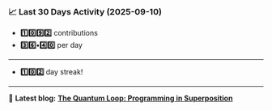 <!--START_STATS-->
### 📈 Last 30 Days Activity (2025-09-10)  
- **1️⃣0️⃣9️⃣2️⃣** contributions  
- **3️⃣6️⃣•4️⃣0️⃣** per day
---
- **1️⃣0️⃣2️⃣** day streak!
---
📝 **Latest blog:** [**The Quantum Loop: Programming in Superposition**](https://andriak.com/blog/quantum-loop)
<!--END_STATS-->
